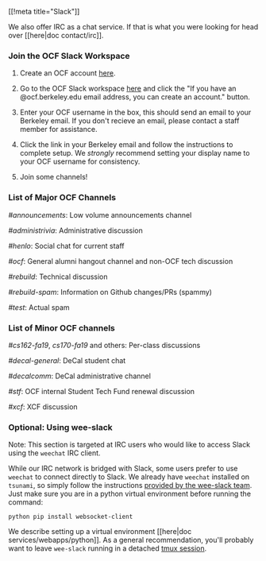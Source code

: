 [[!meta title="Slack"]]


We also offer IRC as a chat service. If that is what you were looking for head over
[[here|doc contact/irc]].

### Join the OCF Slack Workspace

1. Create an OCF account [here][join].

2. Go to the OCF Slack workspace [here][slack] and click the "If you have an
   @ocf.berkeley.edu email address, you can create an account." button.

3. Enter your OCF username in the box, this should send an email to your Berkeley
   email. If you don't recieve an email, please contact a staff member for
   assistance.

4. Click the link in your Berkeley email and follow the instructions to complete
   setup. We *strongly* recommend setting your display name to your OCF username for
   consistency.

5. Join some channels!

[join]: https://ocf.io/join
[slack]: https://fco.slack.com

### List of Major OCF Channels

*#announcements*: Low volume announcements channel

*#administrivia*: Administrative discussion

*#henlo*: Social chat for current staff

*#ocf*: General alumni hangout channel and non-OCF tech discussion

*#rebuild*: Technical discussion

*#rebuild-spam*: Information on Github changes/PRs (spammy)

*#test*: Actual spam

### List of Minor OCF channels

*#cs162-fa19*, *cs170-fa19* and others: Per-class discussions

*#decal-general*: DeCal student chat

*#decalcomm*: DeCal administrative channel

*#stf*: OCF internal Student Tech Fund renewal discussion

*#xcf*: XCF discussion

### Optional: Using wee-slack

Note: This section is targeted at IRC users who would like to access Slack
using the `weechat` IRC client.

While our IRC network is bridged with Slack, some users prefer to use `weechat`
to connect directly to Slack. We already have `weechat` installed on `tsunami`,
so simply follow the instructions [provided by the wee-slack team][wee-slack].
Just make sure you are in a python virtual environment before running the
command:

```
python pip install websocket-client
```

We describe setting up a virtual environment [[here|doc
services/webapps/python]].  As a general recommendation, you'll probably want
to leave `wee-slack` running in a detached [tmux session][tmux].

[wee-slack]: https://github.com/wee-slack/wee-slack
[tmux]: https://linux.die.net/man/1/tmux
